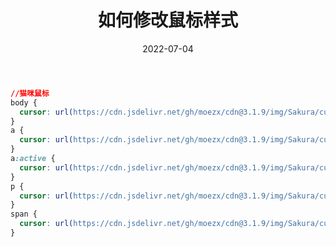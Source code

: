 ﻿---
title: 如何修改鼠标样式
date: 2022-07-04
sidebar: 'auto'
categories:
- test
tags:
- test
description: 'https://img-blog.csdnimg.cn/3c701df8d2ad4dd6bb7ebd47626a8062.png'
---

```css
//猫咪鼠标 
body {  
  cursor: url(https://cdn.jsdelivr.net/gh/moezx/cdn@3.1.9/img/Sakura/cursor/normal.cur), auto;
}
a {
  cursor: url(https://cdn.jsdelivr.net/gh/moezx/cdn@3.1.9/img/Sakura/cursor/ayuda.cur), auto
}
a:active {
  cursor: url(https://cdn.jsdelivr.net/gh/moezx/cdn@3.1.9/img/Sakura/cursor/work.cur), alias
}
p {
  cursor: url(https://cdn.jsdelivr.net/gh/moezx/cdn@3.1.9/img/Sakura/cursor/texto.cur), auto
}
span {
  cursor: url(https://cdn.jsdelivr.net/gh/moezx/cdn@3.1.9/img/Sakura/cursor/No_Disponible.cur), auto;
}
```

